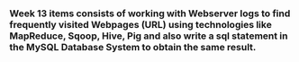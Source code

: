 ### Week 13 items consists of working with Webserver logs to find frequently visited Webpages (URL) using technologies like MapReduce, Sqoop, Hive, Pig and also write a sql statement in the MySQL Database System to obtain the same result.
